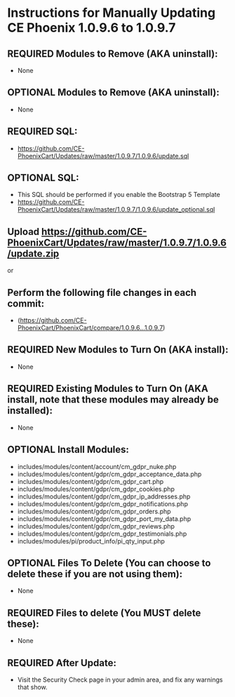 # Instructions for Manually Updating CE Phoenix 1.0.9.6 to 1.0.9.7

## REQUIRED Modules to Remove (AKA uninstall):
* None

## OPTIONAL Modules to Remove (AKA uninstall):
* None

## REQUIRED SQL:
* https://github.com/CE-PhoenixCart/Updates/raw/master/1.0.9.7/1.0.9.6/update.sql

## OPTIONAL SQL:
* This SQL should be performed if you enable the Bootstrap 5 Template
* https://github.com/CE-PhoenixCart/Updates/raw/master/1.0.9.7/1.0.9.6/update_optional.sql

## Upload https://github.com/CE-PhoenixCart/Updates/raw/master/1.0.9.7/1.0.9.6/update.zip
or
## Perform the following file changes in each commit:
* (https://github.com/CE-PhoenixCart/PhoenixCart/compare/1.0.9.6...1.0.9.7)

## REQUIRED New Modules to Turn On (AKA install):
* None

## REQUIRED Existing Modules to Turn On (AKA install, note that these modules may already be installed):
* None

## OPTIONAL Install Modules:
* includes/modules/content/account/cm_gdpr_nuke.php
* includes/modules/content/gdpr/cm_gdpr_acceptance_data.php
* includes/modules/content/gdpr/cm_gdpr_cart.php
* includes/modules/content/gdpr/cm_gdpr_cookies.php
* includes/modules/content/gdpr/cm_gdpr_ip_addresses.php
* includes/modules/content/gdpr/cm_gdpr_notifications.php
* includes/modules/content/gdpr/cm_gdpr_orders.php
* includes/modules/content/gdpr/cm_gdpr_port_my_data.php
* includes/modules/content/gdpr/cm_gdpr_reviews.php
* includes/modules/content/gdpr/cm_gdpr_testimonials.php
* includes/modules/pi/product_info/pi_qty_input.php

## OPTIONAL Files To Delete (You can choose to delete these if you are not using them):
* None

## REQUIRED Files to delete (You MUST delete these):
* None

## REQUIRED After Update:
* Visit the Security Check page in your admin area, and fix any warnings that show.
